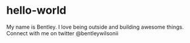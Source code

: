 # hello-world

My name is Bentley. I love being outside and building awesome things. Connect with me on twitter @bentleywilsonii
